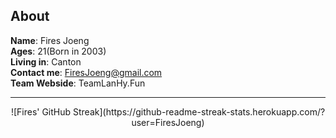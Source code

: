 ## About

**Name**: Fires Joeng  
**Ages**: 21(Born in 2003)  
**Living in**: Canton  
**Contact me**: FiresJoeng@gmail.com  
**Team Webside**: TeamLanHy.Fun

---
<div align="center">
![Fires' GitHub Streak](https://github-readme-streak-stats.herokuapp.com/?user=FiresJoeng)
</div>
